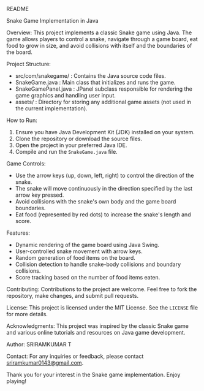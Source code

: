 README

Snake Game Implementation in Java

Overview:
This project implements a classic Snake game using Java. The game allows players to control a snake, navigate through a game board, eat food to grow in size, and avoid collisions with itself and the boundaries of the board.

Project Structure:
- src/com/snakegame/ : Contains the Java source code files.
- SnakeGame.java : Main class that initializes and runs the game.
- SnakeGamePanel.java : JPanel subclass responsible for rendering the game graphics and handling user input.
- assets/ : Directory for storing any additional game assets (not used in the current implementation).

How to Run:
1. Ensure you have Java Development Kit (JDK) installed on your system.
2. Clone the repository or download the source files.
3. Open the project in your preferred Java IDE.
4. Compile and run the `SnakeGame.java` file.

Game Controls:
- Use the arrow keys (up, down, left, right) to control the direction of the snake.
- The snake will move continuously in the direction specified by the last arrow key pressed.
- Avoid collisions with the snake's own body and the game board boundaries.
- Eat food (represented by red dots) to increase the snake's length and score.

Features:
- Dynamic rendering of the game board using Java Swing.
- User-controlled snake movement with arrow keys.
- Random generation of food items on the board.
- Collision detection to handle snake-body collisions and boundary collisions.
- Score tracking based on the number of food items eaten.

Contributing:
Contributions to the project are welcome. Feel free to fork the repository, make changes, and submit pull requests.

License:
This project is licensed under the MIT License. See the `LICENSE` file for more details.

Acknowledgments:
This project was inspired by the classic Snake game and various online tutorials and resources on Java game development.

Author:
SRIRAMKUMAR T

Contact:
For any inquiries or feedback, please contact sriramkumar0143@gmail.com.

Thank you for your interest in the Snake game implementation. Enjoy playing!
